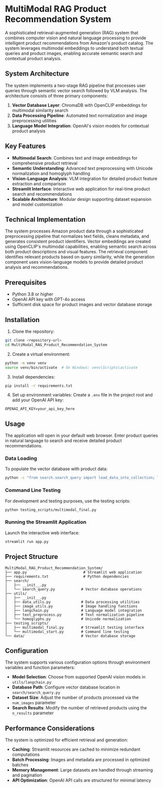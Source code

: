 # MultiModal RAG Product Recommendation System

A sophisticated retrieval-augmented generation (RAG) system that combines computer vision and natural language processing to provide intelligent product recommendations from Amazon's product catalog. The system leverages multimodal embeddings to understand both textual queries and product images, enabling accurate semantic search and contextual product analysis.

## System Architecture

The system implements a two-stage RAG pipeline that processes user queries through semantic vector search followed by VLM analysis. The architecture consists of three primary components:

1. **Vector Database Layer**: ChromaDB with OpenCLIP embeddings for multimodal similarity search
2. **Data Processing Pipeline**: Automated text normalization and image preprocessing utilities
3. **Language Model Integration**: OpenAI's vision models for contextual product analysis

## Key Features

- **Multimodal Search**: Combines text and image embeddings for comprehensive product retrieval
- **Semantic Understanding**: Advanced text preprocessing with Unicode normalization and homoglyph handling
- **Vision-Language Analysis**: VLM integration for detailed product feature extraction and comparison
- **Streamlit Interface**: Interactive web application for real-time product search and recommendations
- **Scalable Architecture**: Modular design supporting dataset expansion and model customization

## Technical Implementation

The system processes Amazon product data through a sophisticated preprocessing pipeline that normalizes text fields, cleans metadata, and generates consistent product identifiers. Vector embeddings are created using OpenCLIP's multimodal capabilities, enabling semantic search across both product descriptions and visual features. The retrieval component identifies relevant products based on query similarity, while the generation component uses vision-language models to provide detailed product analysis and recommendations.

## Prerequisites

- Python 3.8 or higher
- OpenAI API key with GPT-4o access
- Sufficient disk space for product images and vector database storage

## Installation

1. Clone the repository:
```bash
git clone <repository-url>
cd MultiModal_RAG_Product_Recommendation_System
```

2. Create a virtual environment:
```bash
python -m venv venv
source venv/bin/activate  # On Windows: venv\Scripts\activate
```

3. Install dependencies:
```bash
pip install -r requirements.txt
```

4. Set up environment variables:
Create a `.env` file in the project root and add your OpenAI API key:
```
OPENAI_API_KEY=your_api_key_here
```

## Usage


The application will open in your default web browser. Enter product queries in natural language to search and receive detailed product recommendations.


### Data Loading

To populate the vector database with product data:
```bash
python -c "from search.search_query import load_data_into_collection; load_data_into_collection()"
```

### Command Line Testing

For development and testing purposes, use the testing scripts:
```bash
python testing_scripts/multimodal_final.py
```

### Running the Streamlit Application

Launch the interactive web interface:
```bash
streamlit run app.py
```

## Project Structure

```
MultiModal_RAG_Product_Recommendation_System/
├── app.py                          # Streamlit web application
├── requirements.txt                # Python dependencies
├── search/
│   ├── __init__.py
│   └── search_query.py            # Vector database operations
├── utils/
│   ├── __init__.py
│   ├── data_utils.py              # Data processing utilities
│   ├── image_utils.py             # Image handling functions
│   ├── langchain.py               # Language model integration
│   ├── text_preprocess.py         # Text normalization pipeline
│   └── homoglyphs.py              # Unicode normalization
├── testing_scripts/
│   ├── multimodal_final.py        # Streamlit testing interface
│   └── multimodal_start.py        # Command line testing
└── data/                          # Vector database storage
```

## Configuration

The system supports various configuration options through environment variables and function parameters:

- **Model Selection**: Choose from supported OpenAI vision models in `utils/langchain.py`
- **Database Path**: Configure vector database location in `search/search_query.py`
- **Dataset Size**: Adjust the number of products processed via the `num_images` parameter
- **Search Results**: Modify the number of retrieved products using the `n_results` parameter

## Performance Considerations

The system is optimized for efficient retrieval and generation:

- **Caching**: Streamlit resources are cached to minimize redundant computations
- **Batch Processing**: Images and metadata are processed in optimized batches
- **Memory Management**: Large datasets are handled through streaming and pagination
- **API Optimization**: OpenAI API calls are structured for minimal latency
